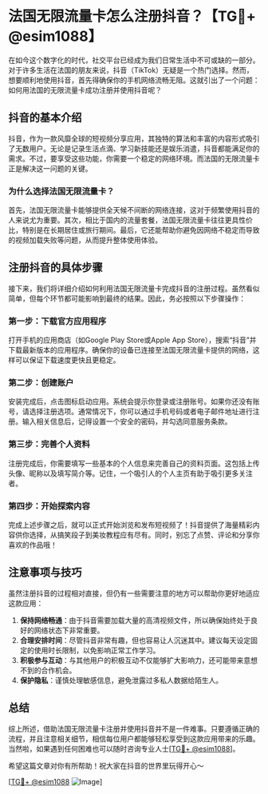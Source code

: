 # 法国无限流量卡怎么注册抖音？【TG💪+ @esim1088】

在如今这个数字化的时代，社交平台已经成为我们日常生活中不可或缺的一部分。对于许多生活在法国的朋友来说，抖音（TikTok）无疑是一个热门选择。然而，想要顺利地使用抖音，首先得确保你的手机网络流畅无阻。这就引出了一个问题：如何用法国的无限流量卡成功注册并使用抖音呢？

## 抖音的基本介绍

抖音，作为一款风靡全球的短视频分享应用，其独特的算法和丰富的内容形式吸引了无数用户。无论是记录生活点滴、学习新技能还是娱乐消遣，抖音都能满足你的需求。不过，要享受这些功能，你需要一个稳定的网络环境。而法国的无限流量卡正是解决这一问题的关键。

### 为什么选择法国无限流量卡？

首先，法国无限流量卡能够提供全天候不间断的网络连接，这对于频繁使用抖音的人来说尤为重要。其次，相比于国内的流量套餐，法国无限流量卡往往更具性价比，特别是在长期居住或旅行期间。最后，它还能帮助你避免因网络不稳定而导致的视频加载失败等问题，从而提升整体使用体验。

## 注册抖音的具体步骤

接下来，我们将详细介绍如何利用法国无限流量卡完成抖音的注册过程。虽然看似简单，但每个环节都可能影响到最终的结果。因此，务必按照以下步骤操作：

### 第一步：下载官方应用程序

打开手机的应用商店（如Google Play Store或Apple App Store），搜索“抖音”并下载最新版本的应用程序。确保你的设备已连接至法国无限流量卡提供的网络，这样可以保证下载速度更快且更稳定。

### 第二步：创建账户

安装完成后，点击图标启动应用。系统会提示你登录或注册账号。如果你还没有账号，请选择注册选项。通常情况下，你可以通过手机号码或者电子邮件地址进行注册。输入相关信息后，记得设置一个安全的密码，并勾选同意服务条款。

### 第三步：完善个人资料

注册完成后，你需要填写一些基本的个人信息来完善自己的资料页面。这包括上传头像、昵称以及填写简介等。记住，一个吸引人的个人主页有助于吸引更多关注者。

### 第四步：开始探索内容

完成上述步骤之后，就可以正式开始浏览和发布短视频了！抖音提供了海量精彩内容供你选择，从搞笑段子到美妆教程应有尽有。同时，别忘了点赞、评论和分享你喜欢的作品哦！

## 注意事项与技巧

虽然注册抖音的过程相对直接，但仍有一些需要注意的地方可以帮助你更好地适应这款应用：

1. **保持网络畅通**：由于抖音需要加载大量的高清视频文件，所以确保始终处于良好的网络状态下非常重要。
2. **合理安排时间**：尽管抖音非常有趣，但也容易让人沉迷其中。建议每天设定固定的使用时长限制，以免影响正常工作学习。
3. **积极参与互动**：与其他用户的积极互动不仅能够扩大影响力，还可能带来意想不到的合作机会。
4. **保护隐私**：谨慎处理敏感信息，避免泄露过多私人数据给陌生人。

## 总结

综上所述，借助法国无限流量卡注册并使用抖音并不是一件难事。只要遵循正确的流程，并且注意相关细节，相信每位用户都能够轻松享受到这款应用带来的乐趣。当然啦，如果遇到任何困难也可以随时咨询专业人士[[TG💪+ @esim1088](https://t.me/s/esim1088)]。

希望这篇文章对你有所帮助！祝大家在抖音的世界里玩得开心～ 

[[TG💪+ @esim1088](https://t.me/s/esim1088) ![Image](https://i.postimg.cc/4NQfJmqS/Snipaste-2025-05-13-00-14-12.png)]